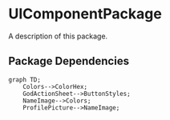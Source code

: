 # UIComponentPackage

A description of this package.

## Package Dependencies
```mermaid
graph TD;
    Colors-->ColorHex;
    GodActionSheet-->ButtonStyles;
    NameImage-->Colors;
    ProfilePicture-->NameImage;
```

